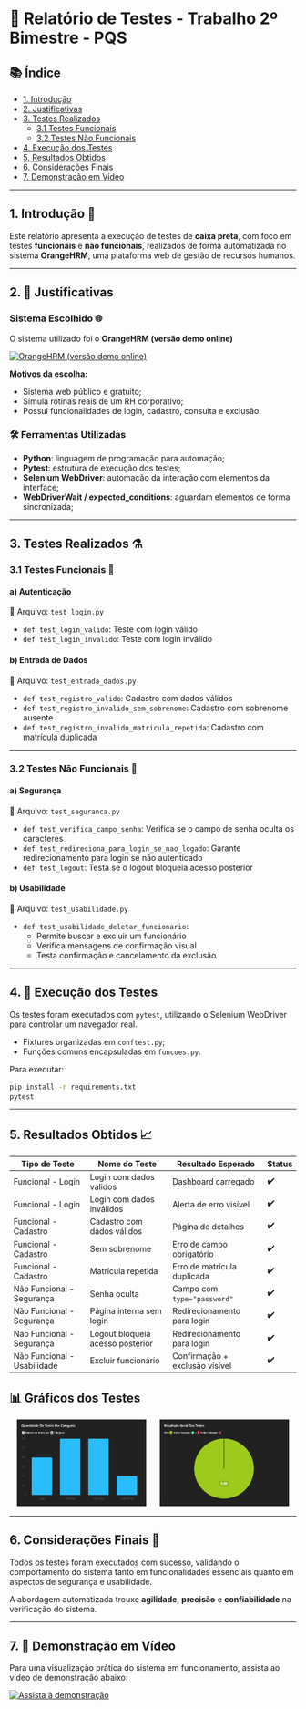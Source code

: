 # 📃 Relatório de Testes - Trabalho 2º Bimestre - PQS

## 📚 Índice

- [1. Introdução](#1-introdução-)
- [2. Justificativas](#2--justificativas)
- [3. Testes Realizados](#3-testes-realizados-)
  - [3.1 Testes Funcionais](#31-testes-funcionais-)
  - [3.2 Testes Não Funcionais](#32-testes-não-funcionais-)
- [4. Execução dos Testes](#4--execução-dos-testes)
- [5. Resultados Obtidos](#5-resultados-obtidos-)
- [6. Considerações Finais](#6-considerações-finais-)
- [7. Demonstração em Vídeo](#7--demonstração-em-vídeo)

---

## 1. Introdução 📘

Este relatório apresenta a execução de testes de **caixa preta**, com foco em testes **funcionais** e **não funcionais**, realizados de forma automatizada no sistema **OrangeHRM**, uma plataforma web de gestão de recursos humanos.

---

## 2. 📕 Justificativas

### Sistema Escolhido 🌐

O sistema utilizado foi o **OrangeHRM (versão demo online)**

[![OrangeHRM (versão demo online)](https://opensource-demo.orangehrmlive.com/web/images/ohrm_branding.png)](https://opensource-demo.orangehrmlive.com/web/index.php/auth/login)

**Motivos da escolha:**
- Sistema web público e gratuito;
- Simula rotinas reais de um RH corporativo;
- Possui funcionalidades de login, cadastro, consulta e exclusão.

### 🛠️ Ferramentas Utilizadas

- **Python**: linguagem de programação para automação;
- **Pytest**: estrutura de execução dos testes;
- **Selenium WebDriver**: automação da interação com elementos da interface;
- **WebDriverWait / expected_conditions**: aguardam elementos de forma sincronizada;

---

## 3. Testes Realizados ⚗

### 3.1 Testes Funcionais 🧪

#### a) Autenticação  
📄 Arquivo: `test_login.py`

- `def test_login_valido`: Teste com login válido  
- `def test_login_invalido`: Teste com login inválido

#### b) Entrada de Dados  
📄 Arquivo: `test_entrada_dados.py`

- `def test_registro_valido`: Cadastro com dados válidos  
- `def test_registro_invalido_sem_sobrenome`: Cadastro com sobrenome ausente  
- `def test_registro_invalido_matricula_repetida`: Cadastro com matrícula duplicada

---

### 3.2 Testes Não Funcionais 🔐

#### a) Segurança  
📄 Arquivo: `test_seguranca.py`

- `def test_verifica_campo_senha`: Verifica se o campo de senha oculta os caracteres  
- `def test_redireciona_para_login_se_nao_logado`: Garante redirecionamento para login se não autenticado  
- `def test_logout`: Testa se o logout bloqueia acesso posterior

#### b) Usabilidade  
📄 Arquivo: `test_usabilidade.py`

- `def test_usabilidade_deletar_funcionario`:  
  - Permite buscar e excluir um funcionário  
  - Verifica mensagens de confirmação visual  
  - Testa confirmação e cancelamento da exclusão

---

## 4. 🚀 Execução dos Testes

Os testes foram executados com `pytest`, utilizando o Selenium WebDriver para controlar um navegador real.  
- Fixtures organizadas em `conftest.py`;
- Funções comuns encapsuladas em `funcoes.py`.

Para executar:
```bash
pip install -r requirements.txt  
pytest
```
---

## 5. Resultados Obtidos 📈

| Tipo de Teste             | Nome do Teste                         | Resultado Esperado               | Status |
|---------------------------|---------------------------------------|----------------------------------|--------|
| Funcional - Login         | Login com dados válidos               | Dashboard carregado              | ✔️     |
| Funcional - Login         | Login com dados inválidos             | Alerta de erro visível           | ✔️     |
| Funcional - Cadastro      | Cadastro com dados válidos            | Página de detalhes               | ✔️     |
| Funcional - Cadastro      | Sem sobrenome                         | Erro de campo obrigatório        | ✔️     |
| Funcional - Cadastro      | Matrícula repetida                    | Erro de matrícula duplicada      | ✔️     |
| Não Funcional - Segurança | Senha oculta                          | Campo com `type="password"`      | ✔️     |
| Não Funcional - Segurança | Página interna sem login              | Redirecionamento para login      | ✔️     |
| Não Funcional - Segurança | Logout bloqueia acesso posterior      | Redirecionamento para login      | ✔️     |
| Não Funcional - Usabilidade | Excluir funcionário                 | Confirmação + exclusão visível   | ✔️     |

<h2>📊 Gráficos dos Testes</h2>

<p align="center">
  <img src="./imagens/testes_por_categoria.png" width="45%" alt="Testes por Categoria">
  &nbsp;&nbsp;&nbsp;&nbsp;
  <img src="./imagens/resultado_geral_testes.png" width="45%" alt="Resultado Geral">
</p>

---

## 6. Considerações Finais 🏁

Todos os testes foram executados com sucesso, validando o comportamento do sistema tanto em funcionalidades essenciais quanto em aspectos de segurança e usabilidade.

A abordagem automatizada trouxe **agilidade**, **precisão** e **confiabilidade** na verificação do sistema.

---

## 7. 🎥 Demonstração em Vídeo

Para uma visualização prática do sistema em funcionamento, assista ao vídeo de demonstração abaixo:

[![Assista à demonstração](https://img.youtube.com/vi/xcJtL7QggTI/0.jpg)](https://www.youtube.com/watch?v=xcJtL7QggTI)
